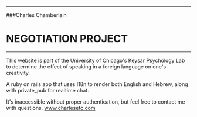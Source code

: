 
--------------
	
###Charles Chamberlain
	
#		NEGOTIATION PROJECT
	
--------------


This website is part of the University of Chicago's Keysar Psychology Lab to determine the effect of speaking in a foreign language on one's creativity. 

A ruby on rails app that uses I18n to render both English and Hebrew, along with private_pub for realtime chat. 

It's inaccessible without proper authentication, but feel free to contact me with questions. www.charlesetc.com
